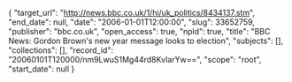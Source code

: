 {
  "target_url": "http://news.bbc.co.uk/1/hi/uk_politics/8434137.stm", 
  "end_date": null, 
  "date": "2006-01-01T12:00:00", 
  "slug": 33652759, 
  "publisher": "bbc.co.uk", 
  "open_access": true, 
  "npld": true, 
  "title": "BBC News: Gordon Brown's new year message looks to election", 
  "subjects": [], 
  "collections": [], 
  "record_id": "20060101T120000/nm9LwuS1Mg44rd8KvIarYw==", 
  "scope": "root", 
  "start_date": null
}

